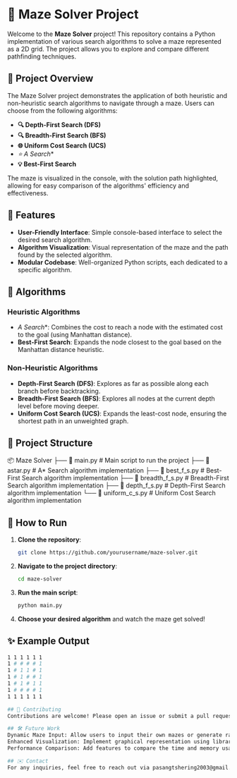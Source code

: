 # 🧩 Maze Solver Project

Welcome to the **Maze Solver** project! This repository contains a Python implementation of various search algorithms to solve a maze represented as a 2D grid. The project allows you to explore and compare different pathfinding techniques.

## 📜 Project Overview

The Maze Solver project demonstrates the application of both heuristic and non-heuristic search algorithms to navigate through a maze. Users can choose from the following algorithms:

- **🔍 Depth-First Search (DFS)**
- **🔍 Breadth-First Search (BFS)**
- **🌐 Uniform Cost Search (UCS)**
- **⭐ A* Search**
- **💡 Best-First Search**

The maze is visualized in the console, with the solution path highlighted, allowing for easy comparison of the algorithms' efficiency and effectiveness.

## 🚀 Features

- **User-Friendly Interface**: Simple console-based interface to select the desired search algorithm.
- **Algorithm Visualization**: Visual representation of the maze and the path found by the selected algorithm.
- **Modular Codebase**: Well-organized Python scripts, each dedicated to a specific algorithm.

## 🧠 Algorithms

### Heuristic Algorithms
- **A* Search**: Combines the cost to reach a node with the estimated cost to the goal (using Manhattan distance).
- **Best-First Search**: Expands the node closest to the goal based on the Manhattan distance heuristic.

### Non-Heuristic Algorithms
- **Depth-First Search (DFS)**: Explores as far as possible along each branch before backtracking.
- **Breadth-First Search (BFS)**: Explores all nodes at the current depth level before moving deeper.
- **Uniform Cost Search (UCS)**: Expands the least-cost node, ensuring the shortest path in an unweighted graph.

## 📂 Project Structure
📦 Maze Solver
├── 📜 main.py # Main script to run the project
├── 📜 astar.py # A* Search algorithm implementation
├── 📜 best_f_s.py # Best-First Search algorithm implementation
├── 📜 breadth_f_s.py # Breadth-First Search algorithm implementation
├── 📜 depth_f_s.py # Depth-First Search algorithm implementation
└── 📜 uniform_c_s.py # Uniform Cost Search algorithm implementation

## 🔧 How to Run

1. **Clone the repository**:
    ```bash
    git clone https://github.com/yourusername/maze-solver.git
    ```
2. **Navigate to the project directory**:
    ```bash
    cd maze-solver
    ```
3. **Run the main script**:
    ```bash
    python main.py
    ```
4. **Choose your desired algorithm** and watch the maze get solved!

## ✨ Example Output

```bash
1 1 1 1 1 1 
1 # # # # 1 
1 # 1 1 # 1 
1 # 1 # # 1 
1 # 1 # 1 1 
1 # # # # 1 
1 1 1 1 1 1

## 🤝 Contributing
Contributions are welcome! Please open an issue or submit a pull request for any improvements or new features.

## 🛠️ Future Work
Dynamic Maze Input: Allow users to input their own mazes or generate random ones.
Enhanced Visualization: Implement graphical representation using libraries like pygame or matplotlib.
Performance Comparison: Add features to compare the time and memory usage of different algorithms.

## ✉️ Contact
For any inquiries, feel free to reach out via pasangtshering2003@gmail.com



